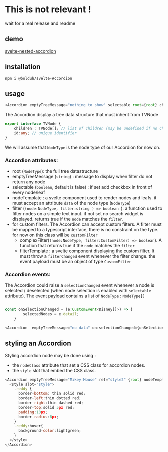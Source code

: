 

# This is not relevant !

wait for a real release and readme


## demo

[svelte-nested-accordion](https://svelte-nested-accordion.pages.dev/)


## installation

`npm i @bolduh/svelte-Accordion`

## usage

```js
<Accordion emptyTreeMessage="nothing to show" selectable root={root} childrenAccessor={accessor} nodeTemplate={Node} filter={nodefilter} ></Accordion>
```

The Accordion display a tree data structure that must inherit from TVNode
```ts
export interface TVNode {
    children : TVNode[]; // list of children (may be undefined if no children)
    id:any; // unique identifier
}
```

We will assume that `NodeType` is the node type of our Accordion for now on.

### Accordion attributes:

- root (`NodeType`): the full tree datastructure
- emptyTreeMessage (`string`) : message to display when filter do not return any node
- selectable (`boolean`, default is false) : if set add checkbox in front of every node/leaf
- nodeTemplate : a svelte component used to render nodes and leafs. it must accept an attribute `data` of the node type (`NodeType`)
- filter (`(node:NodeType, filter:string ) => boolean `): a function used to filter nodes on a simple text input. if not set no search widget is displayed. returns true if the `node` matches the `filter`.  
- for custom filters. The Accordion can accept custom filters. A filter must be mapped to a typescript interface, there is no constraint on the type. for now on this class will be `customFilter` 
  - complexFilter(`(node:NodeType, filter:CustomFilter) => boolean`). A function that returns true if the `node` matches the `filter`
  - filterTemplate : a svelte component displaying the custom filter. It must throw a `filterChanged` event whenever the filter change. the event payload must be an object of type `CustomFilter`


### Accordion events: 

The Accordion could raise a `selectionChanged` event whenever a node is selected / deselected (when node selection is enabled with `selectable` attribute). The event payload contains a list of `NodeType` : `NodeType[]`


```typescript

const onSelectionChanged = (e:CustomEvent<Disney[]>) => {				
		selectedNodes = e.detail;
	}

<Accordion  emptyTreeMessage="no data" on:selectionChanged={onSelectionChanged} selectable {root} nodeTemplate={Node2} {filter} ></Accordion>

```

## styling an Accordion

Styling accordion node may be done using : 
   - the `nodeClass` attribute that set a CSS class for accordion nodes.
   - the `style` slot that embed the CSS class.

```js
<Accordion emptyTreeMessage="Mikey Mouse" ref="style2" {root} nodeTemplate={Node2} {filter} disposition="left" nodeClass="reddy">
  <style slot="style">
    .reddy {
      border-bottom: thin solid red;
      border-left:thin dotted red;		
      border-right:thin dashed red;
      border-top:solid 5px red;
      padding:10px;
      border-radius:8px;
    }
    .reddy:hover{
      background-color:lightgreen;
    }
  </style>
</Accordion>
```